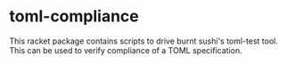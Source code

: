 # toml-compliance

This racket package contains scripts to drive burnt sushi's toml-test tool.
This can be used to verify compliance of a TOML specification.

